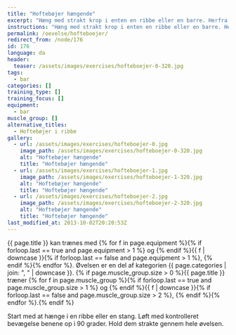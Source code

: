 ```yaml
---
title: "Hoftebøjer hængende"
excerpt: "Hæng med strakt krop i enten en ribbe eller en barre. Herfra bøjes i hoften indtil fødderne er i vandret."
instructions: "Hæng med strakt krop i enten en ribbe eller en barre. Herfra bøjes i hoften indtil fødderne er i vandret."
permalink: /oevelse/hofteboejer/
redirect_from: /node/176
id: 176
language: da
header:
  teaser: /assets/images/exercises/hofteboejer-0-320.jpg
tags:
  - bar
categories: []
training_type: []
training_focus: []
equipment:
  - bar
muscle_group: []
alternative_titles:
  - Hoftebøjer i ribbe
gallery:
  - url: /assets/images/exercises/hofteboejer-0.jpg
    image_path: /assets/images/exercises/hofteboejer-0-320.jpg
    alt: "Hoftebøjer hængende"
    title: "Hoftebøjer hængende"
  - url: /assets/images/exercises/hofteboejer-1.jpg
    image_path: /assets/images/exercises/hofteboejer-1-320.jpg
    alt: "Hoftebøjer hængende"
    title: "Hoftebøjer hængende"
  - url: /assets/images/exercises/hofteboejer-2.jpg
    image_path: /assets/images/exercises/hofteboejer-2-320.jpg
    alt: "Hoftebøjer hængende"
    title: "Hoftebøjer hængende"
last_modified_at: 2013-10-02T20:20:53Z
---
```


{{ page.title }} kan trænes med {% for f in page.equipment %}{% if forloop.last == true and page.equipment > 1 %} og {% endif %}{{ f | downcase  }}{% if forloop.last == false and page.equipment > 1 %}, {% endif %}{% endfor %}. Øvelsen er en del af kategorien {{ page.categories | join: ", " | downcase }}. {% if page.muscle_group.size > 0 %}{{ page.title }} træner {% for f in page.muscle_group %}{% if forloop.last == true and page.muscle_group.size > 1 %} og {% endif %}{{ f | downcase }}{% if forloop.last == false and page.muscle_group.size > 2 %}, {% endif %}{% endfor %}.{% endif %}

Start med at hænge i en ribbe eller en stang. Løft med kontrolleret bevægelse benene op i 90 grader. Hold dem strakte gennem hele øvelsen.

